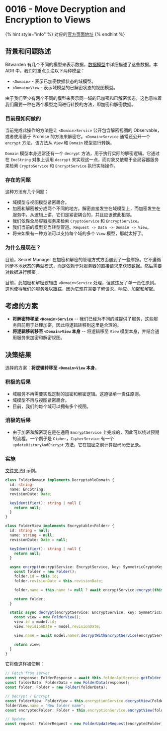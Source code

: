 # 0016 - Move Decryption and Encryption to Views

{% hint style="info" %}
对应的[官方页面地址](https://contributing.bitwarden.com/architecture/adr/decryption-in-views)
{% endhint %}

## 背景和问题陈述​ <a href="#context-and-problem-statement" id="context-and-problem-statement"></a>

Bitwarden 有几个不同的模型来表示数据，[数据模型](../clients/data-model.md)中详细描述了这些数据。本 ADR 中，我们将重点关注以下两种模型：

* `<Domain>` - 表示已加密数据状态的域模型。
* `<Domain>View` - 表示域模型的已解密状态的视图模型。

由于我们至少有两个不同的模型来表示同一域的已加密和已解密状态，这也意味着我们需要一种在两个模型之间进行转换的方法，即加密和解密数据。

### 目前是如何做的​ <a href="#how-its-currently-being-done" id="how-its-currently-being-done"></a>

当前完成此操作的方法是让 `<Domain>Service` 公开包含解密视图的 Observable，或者使用基于 Promise 的方法来解密它。`<Domain>Service` 通常还公开一个 `encrypt` 方法，该方法从 `View` 和 `Domain` 模型进行转换。

`Domain` 模型本身通常还有一个 `decrypt` 方法，用于执行实际的解密逻辑。它通过在 `EncString` 对象上调用 `decrypt` 来实现这一点，而对象又依赖于全局容器服务来检索 `CryptoService` 和 `EncryptService` 执行实际操作。

### 存在的问题​ <a href="#the-problems" id="the-problems"></a>

这种方法有几个问题：

* 域模型与视图模型紧密耦合。
* 加密和解密被分成两个不同的地方。解密直接发生在域模型上，而加密发生在服务中。从逻辑上讲，它们是紧密耦合的，并且应该彼此相邻。
* 我们依靠全局容器服务来检索 `CryptoService` 和 `EncryptService`。
* 我们当前的模型充当转型管道。`Request -> Data -> Domain -> View`。
* 将来如果有一种方法可以支持每个域的多个 `View` 模型，那就太好了。

### 为什么是现在？​ <a href="#why-now" id="why-now"></a>

目前，Secret Manager 在加密和解密的管理方式方面遇到了一些摩擦。它不遵循同步本地状态的典型模式，而是依赖于对服务器的直接请求来获取数据。然后需要对数据进行解密。

目前，此加密和解密逻辑由 `<Domain>Service` 处理，但这违反了单一责任原则。这也使得我们的服务难以跟踪，因为它现在需要了解请求、响应、加密和解密。

## 考虑的方案​ <a href="#considered-options" id="considered-options"></a>

* **将解密转移至 `<Domain>Service`** -- 我们已经为不同的域提供了服务，这些服务目前用于处理加密，因此将逻辑转移到这里是合理的。
* **将逻辑移转移至 `<Domain>View` 本身** -- 将逻辑移至 `View` 模型本身，并结合通用服务来加密和解密视图。

## 决策结果​ <a href="#decision-outcome" id="decision-outcome"></a>

选择的方案：**将逻辑转移至 `<Domain>View` 本身**。

### 积极的后果​ <a href="#positive-consequences" id="positive-consequences"></a>

* 域服务不再需要实现定制的加密和解密逻辑。这遵循单一责任原则。
* 域模型不再与视图紧密耦合。
* 目前，我们的每个域可以拥有多个视图。

### 消极的后果​ <a href="#negative-consequences" id="negative-consequences"></a>

* 由于加密和解密现在是在通用 `EncryptService` 上完成的，因此可以绕过预期的流程。一个例子是 `Cipher`，`CipherService` 有一个 `updateHistoryAndEncrypt` 方法，它在加密之前计算密码历史记录。

### 实施​ <a href="#implementation" id="implementation"></a>

[文件夹 PR](https://github.com/bitwarden/clients/pull/3732) 示例。

```typescript
class FolderDomain implements DecryptableDomain {
  id: string;
  name: EncString;
  revisionDate: Date;

  keyIdentifier(): string | null {
    return null;
  }
}

class FolderView implements Encryptable<Folder> {
  id: string = null;
  name: string = null;
  revisionDate: Date = null;

  keyIdentifier(): string | null {
    return null;
  }

  async encrypt(encryptService: EncryptService, key: SymmetricCryptoKey): Promise<Folder> {
    const folder = new Folder();
    folder.id = this.id;
    folder.revisionDate = this.revisionDate;

    folder.name = this.name != null ? await encryptService.encrypt(this.name, key) : null;

    return folder;
  }

  static async decrypt(encryptService: EncryptService, key: SymmetricCryptoKey, model: Folder) {
    const view = new FolderView();
    view.id = model.id;
    view.revisionDate = model.revisionDate;

    view.name = await model.name?.decryptWithEncryptService(encryptService, key);

    return view;
  }
}
```

它将像这样被使用：

```typescript
// Fetch from server
const response: FolderResponse = await this.folderApiService.getFolder(id);
const folderData: FolderData = new FolderData(response);
const folder: Folder = new Folder(folderData);

// Decrypt / Encrypt
const folderView: FolderView = this.encryptionService.decryptView(FolderView, folder, key);
folderView.name = "New folder name";
const encryptedFolder: Folder = this.encryptionService.encryptView(folderView, key);

// Update
const request: FolderRequest = new FolderUpdateRequest(encryptedFolder);
```
